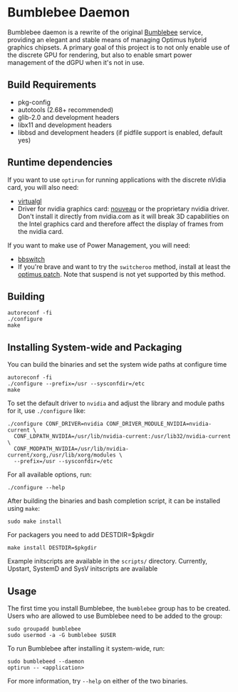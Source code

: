 Bumblebee Daemon
=================

Bumblebee daemon is a rewrite of the original
[Bumblebee](https://github.com/Bumblebee-Project/Bumblebee)
service, providing an elegant and stable means of managing Optimus
hybrid graphics chipsets. A primary goal of this project is to not only
enable use of the discrete GPU for rendering, but also to enable
smart power management of the dGPU when it's not in use.

Build Requirements
-------------------

- pkg-config
- autotools (2.68+ recommended)
- glib-2.0 and development headers
- libx11 and development headers
- libbsd and development headers (if pidfile support is enabled, default yes)

Runtime dependencies
--------------------

If you want to use `optirun` for running applications with the discrete nVidia
card, you will also need:

- [virtualgl](http://virtualgl.org/)
- Driver for nvidia graphics card: [nouveau](http://nouveau.freedesktop.org/)
  or the proprietary nvidia driver. Don't install it directly from nvidia.com
  as it will break 3D capabilities on the Intel graphics card and therefore
  affect the display of frames from the nvidia card.

If you want to make use of Power Management, you will need:

- [bbswitch](https://github.com/Bumblebee-Project/bbswitch)
- If you're brave and want to try the `switcheroo` method, install at least the
  [optimus patch](http://lekensteyn.nl/files/nouveau-switcheroo-optimus.patch).
  Note that suspend is not yet supported by this method.

Building
---------

    autoreconf -fi
    ./configure
    make

Installing System-wide and Packaging
-------------------------------------

You can build the binaries and set the system wide paths at configure time

    autoreconf -fi
    ./configure --prefix=/usr --sysconfdir=/etc
    make

To set the default driver to `nvidia` and adjust the library and module paths
for it, use `./configure` like:

    ./configure CONF_DRIVER=nvidia CONF_DRIVER_MODULE_NVIDIA=nvidia-current \
      CONF_LDPATH_NVIDIA=/usr/lib/nvidia-current:/usr/lib32/nvidia-current \
      CONF_MODPATH_NVIDIA=/usr/lib/nvidia-current/xorg,/usr/lib/xorg/modules \
      --prefix=/usr --sysconfdir=/etc

For all available options, run:

    ./configure --help

After building the binaries and bash completion script, it can be installed
using `make`:

    sudo make install

For packagers you need to add DESTDIR=$pkgdir

    make install DESTDIR=$pkgdir

Example initscripts are available in the `scripts/` directory. Currently,
Upstart, SystemD and SysV initscripts are available

Usage
------

The first time you install Bumblebee, the `bumblebee` group has to be created.
Users who are allowed to use Bumblebee need to be added to the group:

    sudo groupadd bumblebee
    sudo usermod -a -G bumblebee $USER

To run Bumblebee after installing it system-wide, run:

    sudo bumblebeed --daemon
    optirun -- <application>

For more information, try `--help` on either of the two binaries.

